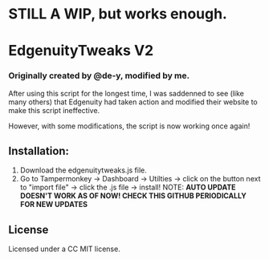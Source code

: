 # STILL A WIP, but works enough. 

# EdgenuityTweaks V2
### Originally created by @de-y, modified by me.

After using this script for the longest time, I was saddenned to see (like many others) that Edgenuity had taken action and modified their website to make this script ineffective. 

However, with some modifications, the script is now working once again!

## Installation:
1. Download the edgenuitytweaks.js file.
2. Go to Tampermonkey -> Dashboard -> Utilties -> click on the button next to "import file" -> click the .js file -> install!
NOTE: **AUTO UPDATE DOESN'T WORK AS OF NOW! CHECK THIS GITHUB PERIODICALLY FOR NEW UPDATES**

## License
Licensed under a CC MIT license.

